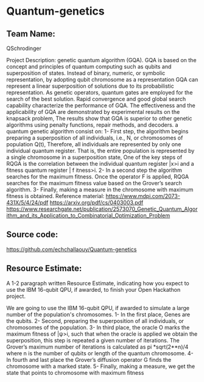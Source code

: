 # Quantum-genetics

## Team Name:
QSchrodinger

Project Description:
genetic quantum algorithm (GQA). GQA is based on the concept and principles of quantum computing such as qubits and superposition of states. Instead of binary, numeric, or symbolic representation, by adopting qubit chromosome as a representation GQA can represent a linear superposition of solutions due to its probabilistic representation. As genetic operators, quantum gates are employed for the search of the best solution. Rapid convergence and good global search capability characterize the performance of GQA. The effectiveness and the applicability of GQA are demonstrated by experimental results on the knapsack problem, The results show that GQA is superior to other genetic algorithms using penalty functions, repair methods, and decoders.
a quantum genetic algorithm consist on:
1- First step, the algorithm begins preparing a superposition of all individuals, i.e., N, or chromosomes of population Q(t), Therefore, all individuals are represented by only one individual quantum register. That is, the entire population is represented by a single chromosome in a superposition state, One of the key steps of RQGA is the correlation between the individual quantum register |x>i and a fitness quantum register | f itness>i.
2- In a second step the algorithm searches for the maximum fitness. Once the operator F is applied, RQGA searches for the maximum fitness value based on the Grover’s search algorithm.
3- Finally, making a measure in the chromosome with maximum fitness is obtained.
Reference material:
https://www.mdpi.com/2073-431X/5/4/24/pdf
https://arxiv.org/pdf/cs/0403003.pdf
https://www.researchgate.net/publication/2573070_Genetic_Quantum_Algorithm_and_its_Application_to_Combinatorial_Optimization_Problem

## Source code:
https://github.com/echchallaouy/Quantum-genetics

## Resource Estimate:
A 1-2 paragraph written Resource Estimate, indicating how you expect to use the IBM 16-qubit QPU, if awarded, to finish your Open Hackathon project.

We are going to use the IBM 16-qubit QPU, if awarded to simulate a large number of the population's chromosomes.
1- In the first place, Genes are the qubits.
2- Second, preparing the superposition of all individuals, or chromosomes of the population.
3- In third place, the oracle O marks the maximum fitness of |ψ>i, such that when the oracle is applied we obtain the superposition, this step is repeated a given number of iterations. The Grover’s maximum number of iterations is calculated as pi *sqrt(2**n)/4 where n is the number of qubits or length of the quantum chromosome.
4- In fourth and last place the Grover’s diffusion operator G finds the chromosome with a marked state.
5- Finally, making a measure, we get the state that points to chromosome with maximum fitness
